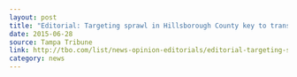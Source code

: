 ```yaml
---
layout: post
title: "Editorial: Targeting sprawl in Hillsborough County key to transportation planning"
date: 2015-06-28
source: Tampa Tribune
link: http://tbo.com/list/news-opinion-editorials/editorial-targeting-sprawl-in-hillsborough-county-key-to-transportation-planning-20150628/
category: news
---
```


